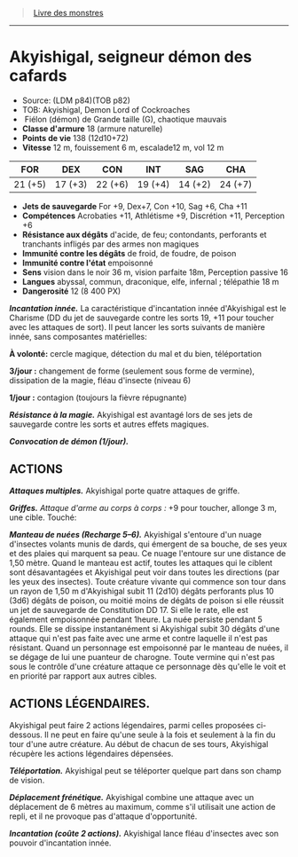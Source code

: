 ﻿> [Livre des monstres](tome_of_beasts.md)

---

# Akyishigal, seigneur démon des cafards

- Source: (LDM p84)(TOB p82)
- TOB: Akyishigal, Demon Lord of Cockroaches
-  Fiélon (démon) de Grande taille (G), chaotique mauvais
- **Classe d'armure** 18 (armure naturelle)
- **Points de vie** 138 (12d10+72)
- **Vitesse** 12 m, fouissement 6 m, escalade12 m, vol 12 m

|FOR|DEX|CON|INT|SAG|CHA|
|---|---|---|---|---|---|
|21 (+5)|17 (+3)|22 (+6)|19 (+4)|14 (+2)|24 (+7)|

- **Jets de sauvegarde** For +9, Dex+7, Con +10, Sag +6, Cha +11
- **Compétences** Acrobaties +11, Athlétisme +9, Discrétion +11, Perception +6
- **Résistance aux dégâts** d'acide, de feu; contondants, perforants et tranchants infligés par des armes non magiques
- **Immunité contre les dégâts** de froid, de foudre, de poison
- **Immunité contre l'état** empoisonné
- **Sens** vision dans le noir 36 m, vision parfaite 18m, Perception passive 16
- **Langues** abyssal, commun, draconique, elfe, infernal ; télépathie 18 m
- **Dangerosité** 12 (8 400 PX)

**_Incantation innée._** La caractéristique d'incantation innée d'Akyishigal est le Charisme (DD du jet de sauvegarde contre les sorts 19, +11 pour toucher avec les attaques de sort). Il peut lancer les sorts suivants de manière innée, sans composantes matérielles:

**À volonté:** cercle magique, détection du mal et du bien, téléportation

**3/jour :** changement de forme (seulement sous forme de vermine), dissipation de la magie, fléau d'insecte (niveau 6)

**1/jour :** contagion (toujours la fièvre répugnante)

**_Résistance à la magie._** Akyishigal est avantagé lors de ses jets de sauvegarde contre les sorts et autres effets magiques.

**_Convocation de démon (1/jour)._**

## ACTIONS

**_Attaques multiples._** Akyishigal porte quatre attaques de griffe.

**_Griffes._** _Attaque d'arme au corps à corps :_ +9 pour toucher, allonge 3 m, une cible. Touché:

**_Manteau de nuées (Recharge 5–6)._** Akyishigal s'entoure d'un nuage d'insectes volants munis de dards, qui émergent de sa bouche, de ses yeux et des plaies qui marquent sa peau. Ce nuage l'entoure sur une distance de 1,50 mètre. Quand le manteau est actif, toutes les attaques qui le ciblent sont désavantagées et Akyishigal peut voir dans toutes les directions (par les yeux des insectes). Toute créature vivante qui commence son tour dans un rayon de 1,50 m d'Akyishigal subit 11 (2d10) dégâts perforants plus 10 (3d6) dégâts de poison, ou moitié moins de dégâts de poison si elle réussit un jet de sauvegarde de Constitution DD 17. Si elle le rate, elle est également empoisonnée pendant 1heure. La nuée persiste pendant 5 rounds. Elle se dissipe instantanément si Akyishigal subit 30 dégâts d'une attaque qui n'est pas faite avec une arme et contre laquelle il n'est pas résistant. Quand un personnage est empoisonné par le manteau de nuées, il se dégage de lui une puanteur de charogne. Toute vermine qui n'est pas sous le contrôle d'une créature attaque ce personnage dès qu'elle le voit et en priorité par rapport aux autres cibles.

## ACTIONS LÉGENDAIRES.

Akyishigal peut faire 2 actions légendaires, parmi celles proposées ci-dessous. Il ne peut en faire qu'une seule à la fois et seulement à la fin du tour d'une autre créature. Au début de chacun de ses tours, Akyishigal récupère les actions légendaires dépensées.

**_Téléportation._** Akyishigal peut se téléporter quelque part dans son champ de vision.

**_Déplacement frénétique._** Akyishigal combine une attaque avec un déplacement de 6 mètres au maximum, comme s'il utilisait une action de repli, et il ne provoque pas d'attaque d'opportunité.

**_Incantation (coûte 2 actions)._** Akyishigal lance fléau d'insectes avec son pouvoir d'incantation innée.


